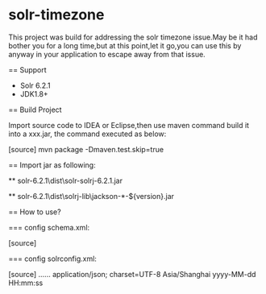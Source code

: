 # solr-timezone
This project was build for addressing the solr timezone issue.May be it had bother you for a long time,but at this point,let it go,you can use this by anyway in your application to escape away from that issue.



== Support

* Solr 6.2.1  
* JDK1.8+

== Build Project

Import source code to IDEA or Eclipse,then use maven command build it into a xxx.jar, the command executed as below:

[source]
mvn package -Dmaven.test.skip=true

== Import jar as following:

** solr-6.2.1\dist\solr-solrj-6.2.1.jar  

** solr-6.2.1\dist\solrj-lib\jackson-*-${version}.jar  

== How to use?

=== config schema.xml:

[source]
<fieldType name="tcndate" class="test.TrieDateField" precisionStep="6" 
    positionIncrementGap="0"/>
<fields>
  <field name="id" type="string" indexed="true" stored="true" />
  <field name="product_name" type="string" indexed="true" stored="true"/>
  <field name="order_date" type="tcndate" indexed="true" stored="true"/>
  <field name="_version_" type="long" indexed="true" stored="true" />
</fields>

=== config solrconfig.xml:

[source]
</requestHandler>
......
<queryResponseWriter name="json" class="test.JSONResponseWriter">
    <str name="content-type">application/json; charset=UTF-8</str>
    <str name="tz">Asia/Shanghai</str>
    <str name="format">yyyy-MM-dd HH:mm:ss</str>
</queryResponseWriter>